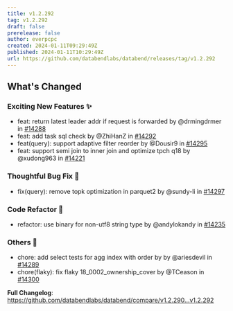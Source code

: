 ```yaml
---
title: v1.2.292
tag: v1.2.292
draft: false
prerelease: false
author: everpcpc
created: 2024-01-11T09:29:49Z
published: 2024-01-11T10:29:49Z
url: https://github.com/databendlabs/databend/releases/tag/v1.2.292
---
```


<!-- Release notes generated using configuration in .github/release.yml at 8791af15d12b48559c5cfb491e4b23551757fe24 -->

## What's Changed

### Exciting New Features ✨

- feat: return latest leader addr if request is forwarded by @drmingdrmer in [#14288](https://github.com/databendlabs/databend/pull/14288)
- feat: add task sql check by @ZhiHanZ in [#14292](https://github.com/databendlabs/databend/pull/14292)
- feat(query): support adaptive filter reorder by @Dousir9 in [#14295](https://github.com/databendlabs/databend/pull/14295)
- feat: support semi join to inner join and optimize tpch q18 by @xudong963 in [#14221](https://github.com/databendlabs/databend/pull/14221)

### Thoughtful Bug Fix 🔧

- fix(query): remove topk optimization in parquet2 by @sundy-li in [#14297](https://github.com/databendlabs/databend/pull/14297)

### Code Refactor 🎉

- refactor: use binary for non-utf8 string type by @andylokandy in [#14235](https://github.com/databendlabs/databend/pull/14235)

### Others 📒

- chore: add select tests for agg index with order by by @ariesdevil in [#14289](https://github.com/databendlabs/databend/pull/14289)
- chore(flaky): fix flaky 18_0002_ownership_cover by @TCeason in [#14300](https://github.com/databendlabs/databend/pull/14300)

**Full Changelog**: https://github.com/databendlabs/databend/compare/v1.2.290...v1.2.292
